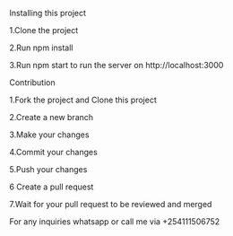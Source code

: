 Installing this project

1.Clone the project 

2.Run npm install

3.Run npm start to run the server on http://localhost:3000


Contribution

1.Fork the project and Clone this project 

2.Create a new branch

3.Make your changes

4.Commit your changes

5.Push your changes

6 Create a pull request

7.Wait for your pull request to be reviewed and merged

For any inquiries whatsapp or call me via +254111506752
